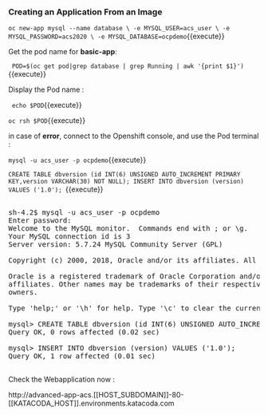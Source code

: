 ### Creating an Application From an Image


`oc new-app mysql --name database \
    -e MYSQL_USER=acs_user \
    -e MYSQL_PASSWORD=acs2020 \
    -e MYSQL_DATABASE=ocpdemo`{{execute}}
    



Get the pod name for  **basic-app**:

` POD=$(oc get pod|grep database | grep Running | awk '{print $1}')`{{execute}}

Display the Pod name :

` echo $POD`{{execute}}

`oc rsh $POD`{{execute}}

in case of **error**, connect to the Openshift console, and use the Pod terminal  :


`mysql -u acs_user -p ocpdemo`{{execute}}

`CREATE TABLE dbversion (id INT(6) UNSIGNED AUTO_INCREMENT PRIMARY KEY,version VARCHAR(30) NOT NULL);
INSERT INTO dbversion (version) VALUES ('1.0');
`{{execute}}


<pre>

sh-4.2$ mysql -u acs_user -p ocpdemo
Enter password:
Welcome to the MySQL monitor.  Commands end with ; or \g.
Your MySQL connection id is 3
Server version: 5.7.24 MySQL Community Server (GPL)

Copyright (c) 2000, 2018, Oracle and/or its affiliates. All rights reserved.

Oracle is a registered trademark of Oracle Corporation and/or its
affiliates. Other names may be trademarks of their respective
owners.

Type 'help;' or '\h' for help. Type '\c' to clear the current input statement.

mysql> CREATE TABLE dbversion (id INT(6) UNSIGNED AUTO_INCREMENT PRIMARY KEY,version VARCHAR(30) NOT NULL);
Query OK, 0 rows affected (0.02 sec)

mysql> INSERT INTO dbversion (version) VALUES ('1.0');
Query OK, 1 row affected (0.01 sec)

</pre>

Check the Webapplication now : 


http://advanced-app-acs.[[HOST_SUBDOMAIN]]-80-[[KATACODA_HOST]].environments.katacoda.com

